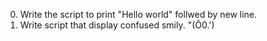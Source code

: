 0. Write the script to print "Hello world" follwed by new line.
1. Write script that display confused smily. "(Ô0.')
